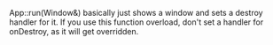 App::run(Window&) basically just shows a window and sets a destroy handler for it. If you use this function overload, don't set a handler for onDestroy, as it will get overridden.
